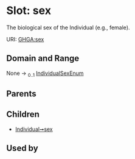 
# Slot: sex


The biological sex of the Individual (e.g., female).

URI: [GHGA:sex](https://w3id.org/GHGA/sex)


## Domain and Range

None &#8594;  <sub>0..1</sub> [IndividualSexEnum](IndividualSexEnum.md)

## Parents


## Children

 *  [Individual➞sex](Individual_sex.md)

## Used by

